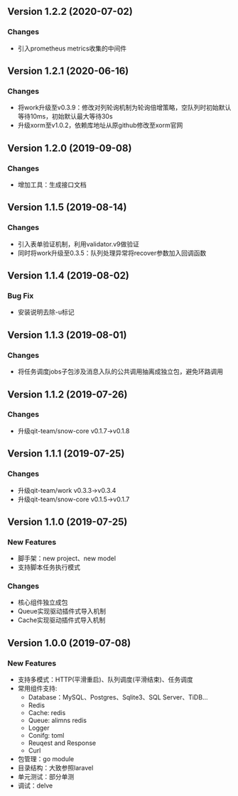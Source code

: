 ## Version 1.2.2 (2020-07-02)

### Changes
- 引入prometheus metrics收集的中间件

## Version 1.2.1 (2020-06-16)

### Changes
- 将work升级至v0.3.9：修改对列轮询机制为轮询倍增策略，空队列时初始默认等待10ms，初始默认最大等待30s
- 升级xorm至v1.0.2，依赖库地址从原github修改至xorm官网

## Version 1.2.0 (2019-09-08)

### Changes
- 增加工具：生成接口文档


## Version 1.1.5 (2019-08-14)

### Changes
- 引入表单验证机制，利用validator.v9做验证
- 同时将work升级至0.3.5：队列处理异常将recover参数加入回调函数


## Version 1.1.4 (2019-08-02)

### Bug Fix
- 安装说明去除-u标记

## Version 1.1.3 (2019-08-01)

### Changes
- 将任务调度jobs子包涉及消息入队的公共调用抽离成独立包，避免环路调用

## Version 1.1.2 (2019-07-26)

### Changes
- 升级qit-team/snow-core v0.1.7->v0.1.8

## Version 1.1.1 (2019-07-25)

### Changes
- 升级qit-team/work v0.3.3->v0.3.4
- 升级qit-team/snow-core v0.1.5->v0.1.7

## Version 1.1.0 (2019-07-25)

### New Features
- 脚手架：new project、new model
- 支持脚本任务执行模式

### Changes
- 核心组件独立成包
- Queue实现驱动插件式导入机制
- Cache实现驱动插件式导入机制


## Version 1.0.0 (2019-07-08)

### New Features
- 支持多模式：HTTP(平滑重启)、队列调度(平滑结束)、任务调度
- 常用组件支持:
   - Database：MySQL、Postgres、Sqlite3、SQL Server、TiDB...
   - Redis
   - Cache: redis
   - Queue: alimns redis
   - Logger
   - Conifg: toml
   - Reuqest and Response
   - Curl
- 包管理：go module
- 目录结构：大致参照laravel
- 单元测试：部分单测
- 调试：delve
